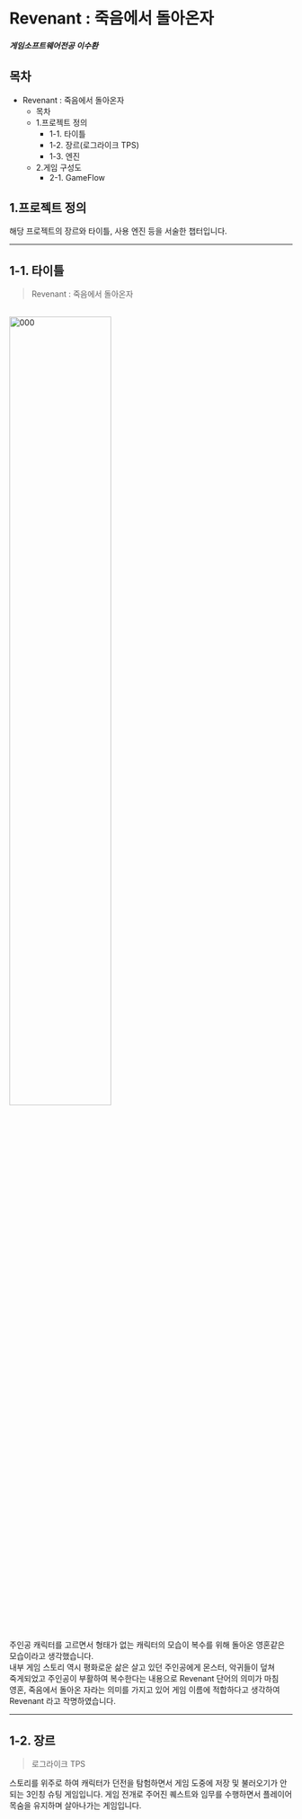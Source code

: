 # Revenant : 죽음에서 돌아온자
##### 게임소프트웨어전공 이수환

## 목차
* Revenant : 죽음에서 돌아온자
  - 목차
  - 1.프로젝트 정의
    + 1-1. 타이틀
    + 1-2. 장르(로그라이크 TPS) 
    + 1-3. 엔진 
  - 2.게임 구성도 
    + 2-1. GameFlow
## 1.프로젝트 정의
해당 프로젝트의 장르와 타이틀, 사용 엔진 등을 서술한 챕터입니다.
*****
## 1-1. 타이틀
> Revenant : 죽음에서 돌아온자

<br/><img src="https://user-images.githubusercontent.com/37572033/143385752-34db5397-fc3f-4e5d-8e5b-533f0b62c961.jpg" width="60%" height="60%" title="px(픽셀) 크기 설정" alt="000"></img>



주인공 캐릭터를 고르면서 형태가 없는 캐릭터의 모습이 복수를 위해 돌아온 영혼같은       
모습이라고 생각했습니다.   
내부 게임 스토리 역시 평화로운 삶은 살고 있던 주인공에게 몬스터, 악귀들이 덮쳐    
죽게되었고 주인공이 부활하여 복수한다는 내용으로 Revenant 단어의 의미가 마침    
영혼, 죽음에서 돌아온 자라는 의미를 가지고 있어 게임 이름에 적합하다고 생각하여   
Revenant 라고 작명하였습니다.          
*****
## 1-2. 장르
> 로그라이크 TPS

스토리를 위주로 하여 캐릭터가 던전을 탐험하면서 게임 도중에 저장 및 불러오기가 안되는 3인칭 슈팅 게임입니다.
게임 전개로 주어진 퀘스트와 임무를 수행하면서 플레이어 목숨을 유지하며 살아나가는 게임입니다.
